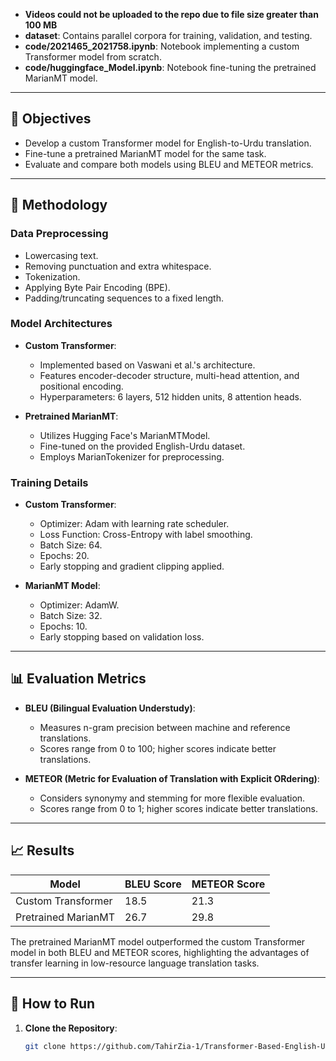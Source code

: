 - **Videos could not be uploaded to the repo due to file size greater than 100 MB**
- **dataset**: Contains parallel corpora for training, validation, and testing.
- **code/2021465_2021758.ipynb**: Notebook implementing a custom Transformer model from scratch.
- **code/huggingface_Model.ipynb**: Notebook fine-tuning the pretrained MarianMT model.

---

## 🎯 Objectives

- Develop a custom Transformer model for English-to-Urdu translation.
- Fine-tune a pretrained MarianMT model for the same task.
- Evaluate and compare both models using BLEU and METEOR metrics.

---

## 🧠 Methodology

### Data Preprocessing

- Lowercasing text.
- Removing punctuation and extra whitespace.
- Tokenization.
- Applying Byte Pair Encoding (BPE).
- Padding/truncating sequences to a fixed length.

### Model Architectures

- **Custom Transformer**:
  - Implemented based on Vaswani et al.'s architecture.
  - Features encoder-decoder structure, multi-head attention, and positional encoding.
  - Hyperparameters: 6 layers, 512 hidden units, 8 attention heads.

- **Pretrained MarianMT**:
  - Utilizes Hugging Face's MarianMTModel.
  - Fine-tuned on the provided English-Urdu dataset.
  - Employs MarianTokenizer for preprocessing.

### Training Details

- **Custom Transformer**:
  - Optimizer: Adam with learning rate scheduler.
  - Loss Function: Cross-Entropy with label smoothing.
  - Batch Size: 64.
  - Epochs: 20.
  - Early stopping and gradient clipping applied.

- **MarianMT Model**:
  - Optimizer: AdamW.
  - Batch Size: 32.
  - Epochs: 10.
  - Early stopping based on validation loss.

---

## 📊 Evaluation Metrics

- **BLEU (Bilingual Evaluation Understudy)**:
  - Measures n-gram precision between machine and reference translations.
  - Scores range from 0 to 100; higher scores indicate better translations.

- **METEOR (Metric for Evaluation of Translation with Explicit ORdering)**:
  - Considers synonymy and stemming for more flexible evaluation.
  - Scores range from 0 to 1; higher scores indicate better translations.

---

## 📈 Results

| Model               | BLEU Score | METEOR Score |
|---------------------|------------|--------------|
| Custom Transformer  | 18.5       | 21.3         |
| Pretrained MarianMT | 26.7       | 29.8         |

The pretrained MarianMT model outperformed the custom Transformer model in both BLEU and METEOR scores, highlighting the advantages of transfer learning in low-resource language translation tasks.

---

## 🚀 How to Run

1. **Clone the Repository**:
   ```bash
   git clone https://github.com/TahirZia-1/Transformer-Based-English-Urdu-Neural-Machine-Translation.git

